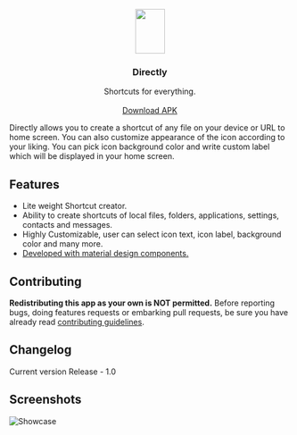 <p align="center">
  <a href="https://github.com/neelkanthjdabhi/Directly">
    <img src="https://raw.githubusercontent.com/neelkanthjdabhi/Directly/master/directly_icon.png" width=53 height=80>
  </a>

  <h3 align="center">Directly</h3>

  <p align="center">
    Shortcuts for everything.
    <br>
    <br>
    <a href="https://drive.google.com/file/d/1Itw0QlZT1AExWhq5bNNWZi8BNapSS7-B/view?usp=sharing">Download APK</a>
  </p>
</p>

Directly allows you to create a shortcut of any file on your device or URL
to home screen. You can also customize appearance of the icon according
to your liking. You can pick icon background color and write custom
label which will be displayed in your home screen.



<a name="features"></a>
## Features
- Lite weight Shortcut creator.
- Ability to create shortcuts of local files, folders, applications, settings, contacts and messages.
- Highly Customizable, user can select icon text, icon label, background color and many more.
- [Developed with material design components.](https://github.com/material-components/material-components-android)

<a name="contributing"></a>
## Contributing
**Redistributing this app as your own is NOT permitted.**
Before reporting bugs, doing features requests or embarking pull requests, be sure you have already read [contributing guidelines](https://github.com/neelkanthjdabhi/Directly/blob/master/CONTRIBUTING.md).

<a name="changelog"></a>
## Changelog
Current version
Release - 1.0


<a name="screenshots"></a>
## Screenshots
![Showcase](https://raw.githubusercontent.com/neelkanthjdabhi/Directly/master/directly_showcase.png)
